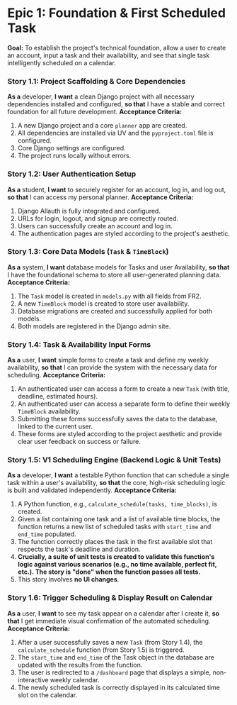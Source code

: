 # Epic 1: Foundation & First Scheduled Task

**Goal:** To establish the project's technical foundation, allow a user to create an account, input a task and their availability, and see that single task intelligently scheduled on a calendar.

### Story 1.1: Project Scaffolding & Core Dependencies

**As a** developer, **I want** a clean Django project with all necessary dependencies installed and configured, **so that** I have a stable and correct foundation for all future development.
**Acceptance Criteria:**
1. A new Django project and a core `planner` app are created.
2. All dependencies are installed via UV and the `pyproject.toml` file is configured.
3. Core Django settings are configured.
4. The project runs locally without errors.

### Story 1.2: User Authentication Setup

**As a** student, **I want** to securely register for an account, log in, and log out, **so that** I can access my personal planner.
**Acceptance Criteria:**
1. Django Allauth is fully integrated and configured.
2. URLs for login, logout, and signup are correctly routed.
3. Users can successfully create an account and log in.
4. The authentication pages are styled according to the project's aesthetic.

### Story 1.3: Core Data Models (`Task` & `TimeBlock`)

**As a** system, **I want** database models for Tasks and user Availability, **so that** I have the foundational schema to store all user-generated planning data.
**Acceptance Criteria:**
1. The `Task` model is created in `models.py` with all fields from FR2.
2. A new `TimeBlock` model is created to store user availability.
3. Database migrations are created and successfully applied for both models.
4. Both models are registered in the Django admin site.

### Story 1.4: Task & Availability Input Forms

**As a** user, **I want** simple forms to create a task and define my weekly availability, **so that** I can provide the system with the necessary data for scheduling.
**Acceptance Criteria:**
1. An authenticated user can access a form to create a new `Task` (with title, deadline, estimated hours).
2. An authenticated user can access a separate form to define their weekly `TimeBlock` availability.
3. Submitting these forms successfully saves the data to the database, linked to the current user.
4. These forms are styled according to the project aesthetic and provide clear user feedback on success or failure.

### Story 1.5: V1 Scheduling Engine (Backend Logic & Unit Tests)

**As a** developer, **I want** a testable Python function that can schedule a single task within a user's availability, **so that** the core, high-risk scheduling logic is built and validated independently.
**Acceptance Criteria:**
1. A Python function, e.g., `calculate_schedule(tasks, time_blocks)`, is created.
2. Given a list containing one task and a list of available time blocks, the function returns a new list of scheduled tasks with `start_time` and `end_time` populated.
3. The function correctly places the task in the first available slot that respects the task's deadline and duration.
4. **Crucially, a suite of unit tests is created to validate this function's logic against various scenarios (e.g., no time available, perfect fit, etc.). The story is "done" when the function passes all tests.**
5. This story involves **no UI changes**.

### Story 1.6: Trigger Scheduling & Display Result on Calendar

**As a** user, **I want** to see my task appear on a calendar after I create it, **so that** I get immediate visual confirmation of the automated scheduling.
**Acceptance Criteria:**
1. After a user successfully saves a new `Task` (from Story 1.4), the `calculate_schedule` function (from Story 1.5) is triggered.
2. The `start_time` and `end_time` of the Task object in the database are updated with the results from the function.
3. The user is redirected to a `/dashboard` page that displays a simple, non-interactive weekly calendar.
4. The newly scheduled task is correctly displayed in its calculated time slot on the calendar.

